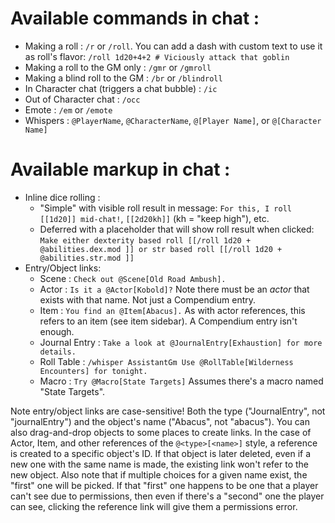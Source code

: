 ---
---
# Available commands in chat : 
* Making a roll : `/r` or `/roll`. You can add a dash with custom text to use it as roll's flavor: `/roll 1d20+4+2 # Viciously attack that goblin`
* Making a roll to the GM only : `/gmr` or `/gmroll`
* Making a blind roll to the GM : `/br` or `/blindroll`
* In Character chat (triggers a chat bubble) : `/ic`
* Out of Character chat : `/occ`
* Emote : `/em` or `/emote`
* Whispers : `@PlayerName`, `@CharacterName`, `@[Player Name]`, or `@[Character Name]`

# Available markup in chat :
* Inline dice rolling :
  * "Simple" with visible roll result in message: `For this, I roll [[1d20]] mid-chat!`, `[[2d20kh]]` (kh = "keep high"), etc.
  * Deferred with a placeholder that will show roll result when clicked: `Make either dexterity based roll [[/roll 1d20 + @abilities.dex.mod ]] or str based roll [[/roll 1d20 + @abilities.str.mod ]]`
* Entry/Object links:
  * Scene : `Check out @Scene[Old Road Ambush].`
  * Actor : `Is it a @Actor[Kobold]?`
    Note there must be an _actor_ that exists with that name.  Not just a Compendium entry.
  * Item : `You find an @Item[Abacus].`
    As with actor references, this refers to an item (see item sidebar).  A Compendium entry isn't enough.
  * Journal Entry : `Take a look at @JournalEntry[Exhaustion] for more details.`
  * Roll Table : `/whisper AssistantGm Use @RollTable[Wilderness Encounters] for tonight.`
  * Macro : `Try @Macro[State Targets]`
    Assumes there's a macro named "State Targets".

Note entry/object links are case-sensitive!  Both the type ("JournalEntry", not "journalEntry") and the object's name ("Abacus", not "abacus").  You can also drag-and-drop objects to some places to create links.
In the case of Actor, Item, and other references of the `@<type>[<name>]` style, a reference is created to a specific object's ID.  If that object is later deleted, even if a new one with the same name is made, the existing link won't refer to the new object.  Also note that if multiple choices for a given name exist, the "first" one will be picked.  If that "first" one happens to be one that a player can't see due to permissions, then even if there's a "second" one the player can see, clicking the reference link will give them a permissions error.
